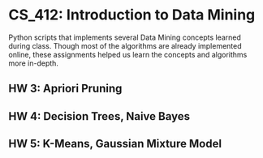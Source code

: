 # CS_412: Introduction to Data Mining 

Python scripts that implements several Data Mining concepts learned during class. Though most of the algorithms are already implemented online, these assignments helped us learn the concepts and algorithms more in-depth. 

## HW 3: Apriori Pruning 


## HW 4: Decision Trees, Naive Bayes 

## HW 5: K-Means, Gaussian Mixture Model 

